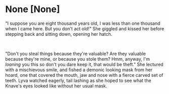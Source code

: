# None [None]
"I suppose you are eight thousand years old, I was less than one thousand when I came here. But you don't act old!" She giggled and kissed her before stepping back and sitting down, opening her hatch.

&#x200B;

"Don't you steal things because they're valuable? Are they valuable because they're mine, or because you stole them? Hmm, anyway, I'm *loaning* you this so don't you dare keep it, that would be theft." She lectured with a mischievous smile, and fished a demonic looking mask from her hoard, one that covered the mouth, jaw and nose with a fierce carved set of teeth. Lyva watched eagerly, tail lashing as she hoped to see what the Knave's eyes looked like without her usual mask.
